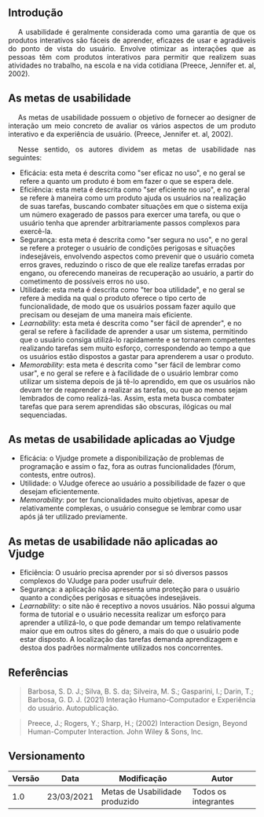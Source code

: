## Introdução

<p style="text-indent: 20px; text-align: justify">
A usabilidade é geralmente considerada como uma garantia de que os produtos interativos são
fáceis de aprender, eficazes de usar e agradáveis do ponto de vista do usuário. Envolve
otimizar as interações que as pessoas têm com produtos interativos para permitir que
realizem suas atividades no trabalho, na escola e na vida cotidiana (Preece, Jennifer et. al, 2002).
</p>

## As metas de usabilidade 

<p style="text-indent: 20px; text-align: justify">
As metas de usabilidade possuem o objetivo de fornecer ao designer de interação um meio concreto de avaliar os vários aspectos de um produto interativo e da experiência de usuário. (Preece, Jennifer et. al, 2002).
</p>
<p style="text-indent: 20px; text-align: justify">
Nesse sentido, os autores dividem as metas de usabilidade nas seguintes:
</p>

- Eficácia: esta meta é descrita como "ser eficaz no uso", e no geral se refere a quanto um produto é bom em fazer o que se espera dele.
- Eficiência: esta meta é descrita como "ser eficiente no uso", e no geral se refere à maneira como um produto ajuda os usuários na realização de suas tarefas, buscando combater situações em que o sistema exija um número exagerado de passos para exercer uma tarefa, ou que o usuário tenha que aprender arbitrariamente passos complexos para exercê-la.
- Segurança: esta meta é descrita como "ser segura no uso", e no geral se refere a proteger o usuário de condições perigosas e situações indesejáveis, envolvendo aspectos como prevenir que o usuário cometa erros graves, reduzindo o risco de que ele realize tarefas erradas por engano, ou oferecendo maneiras de recuperação ao usuário, a partir do cometimento de possíveis erros no uso.
- Utilidade: esta meta é descrita como "ter boa utilidade", e no geral se refere à medida na qual o produto oferece o tipo certo de funcionalidade, de modo que os usuários possam fazer aquilo que precisam ou desejam de uma maneira mais eficiente.
- <i>Learnability</i>: esta meta é descrita como "ser fácil de aprender", e no geral se refere à facilidade de aprender a usar um sistema, permitindo que o usuário consiga utilizá-lo rapidamente e se tornarem competentes realizando tarefas sem muito esforço, correspondendo ao tempo a que os usuários estão dispostos a gastar para aprenderem a usar o produto.
- <i>Memorability</i>: esta meta é descrita como "ser fácil de lembrar como usar", e no geral se refere e à facilidade de o usuário lembrar como utilizar um sistema depois de já tê-lo aprendido, em que os usuários não devam ter de reaprender a realizar as tarefas, ou que ao menos sejam lembrados de como realizá-las. Assim, esta meta busca combater tarefas que para serem aprendidas são obscuras, ilógicas ou mal sequenciadas.

## As metas de usabilidade aplicadas ao Vjudge

- Eficácia: o Vjudge promete a disponibilização de problemas de programação e assim o faz, fora as outras funcionalidades (fórum, contests, entre outros).
- Utilidade: o VJudge oferece ao usuário a possibilidade de fazer o que desejam eficientemente.
- <i>Memorability</i>: por ter funcionalidades muito objetivas, apesar de relativamente complexas, o usuário consegue se lembrar como usar após já ter utilizado previamente.

## As metas de usabilidade não aplicadas ao Vjudge

- Eficiência: O usuário precisa aprender por si só diversos passos complexos do VJudge para poder usufruir dele.
- Segurança: a aplicação não apresenta uma proteção para o usuário quanto a condições perigosas e situações indesejáveis.
- <i>Learnability</i>: o site não é receptivo a novos usuários. Não possui alguma forma de tutorial e o usuário necessita realizar um esforço para aprender a utilizá-lo, o que pode demandar um tempo relativamente maior que em outros sites do gênero, a mais do que o usuário pode estar disposto. A localização das tarefas demanda aprendizagem e destoa dos padrões normalmente utilizados nos concorrentes.

## Referências

> Barbosa, S. D. J.; Silva, B. S. da; Silveira, M. S.; Gasparini, I.; Darin, T.; Barbosa, G. D. J. (2021) Interação Humano-Computador e Experiência do usuário. Autopublicação.

> Preece, J.; Rogers, Y.; Sharp, H.; (2002) Interaction Design, Beyond Human-Computer Interaction. John Wiley & Sons, Inc.

## Versionamento

| Versão | Data | Modificação | Autor |
|--|--|--|--|
| 1.0 | 23/03/2021 | Metas de Usabilidade produzido | Todos os integrantes |
